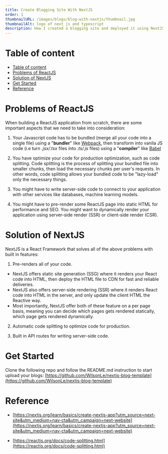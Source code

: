 ```yaml
---
title: Create Blogging Site With NextJS
order: 1
thumbnailURL: /images/blogs/blog-with-nextjs/thumbnail.jpg
thumbnailAlt: logo of next js and typescript
description: How I created a blogging site and deployed it using NextJS and Vercel.
---
```


# Table of content

- [Table of content](#table-of-content)
- [Problems of ReactJS](#problems-of-reactjs)
- [Solution of NextJS](#solution-of-nextjs)
- [Get Started](#get-started)
- [Reference](#reference)

# Problems of ReactJS

When building a ReactJS application from scratch, there are some important aspects that we need to take into consideration:

1. Your Javascript code has to be bundled (merge all your code into a single file) using a "**bundler**" like [Webpack](https://webpack.js.org), then transform into vanila JS code (i.e turn _.jsx/.tsx_ files into _.ts/.js_ files) using a "**compiler**" like [Babel](https://babeljs.io)

2. You have optimize your code for production optimization, such as code splitting. Code splitting is the process of splitting your bundled file into smaller chunks, then load the necessary chunks per user's requests. In other words, code splitting allows your bundled code to be "lazy-load" only the necessary things.

3. You might have to write server-side code to connect to your application with other services like databases, machine learning models.

4. You might have to pre-render some ReactJS page into static HTML for performance and SEO. You might want to dynamically render your application using server-side render (SSR) or client-side render (CSR).

# Solution of NextJS

NextJS is a React Framework that solves all of the above problems with built in features:

1. Pre-renders all of your code.

- NextJS offers static site generation (SSG) where it renders your React code into HTML, then deploy the HTML file to CDN for fast and reliable deliveries.
- NextJS also offers server-side rendering (SSR) where it renders React code into HTML in the server, and only update the client HTML the Reactive way.
- Most importantly, NextJS offer both of these feature on a per page basis, meaning you can decide which pages gets rendered statically, which page gets rendered dynamically.

2. Automatic code splitting to optimize code for production.

3. Built in API routes for writing server-side code.

# Get Started

Clone the following repo and follow the README.md instruction to start upload your blogs:
[https://github.com/WilsonLe/nextjs-blog-template](https://github.com/WilsonLe/nextjs-blog-template)

# Reference

- [https://nextjs.org/learn/basics/create-nextjs-app?utm_source=next-site&utm_medium=nav-cta&utm_campaign=next-website](https://nextjs.org/learn/basics/create-nextjs-app?utm_source=next-site&utm_medium=nav-cta&utm_campaign=next-website)

- [https://reactjs.org/docs/code-splitting.html](https://reactjs.org/docs/code-splitting.html)
